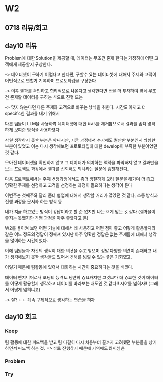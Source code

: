 # W2

## 0718 리뷰/회고

## day10 리뷰

Problem에 대한 Solution을 제공할 때, 데이터는 무조건 존재 한다는 가정하에 어떤 고객에게 제공할지 구상한다.

-> 데이터셋이 구하기 어렵다고 한다면, 구할수 있는 데이터셋에 대해서 주제와 고객이 어떤식으로 변할지 기록하며 프로토타입을 구상한다

-> 이후 결과를 확인하고 합리적으로 나온다고 생각한다면 돈을 더 투자하여 앞서 무조건 존재할 데이터를 구하는 식으로 진행 또는

-> 맞지 않는다면 다른 주제와 고객으로 바꾸는 방식을 취한다. 시간도 아끼고 더 specific한 결과를 내기 위해서

다른 팀들이 LLM을 사용하여 데이터셋에 대한 bias를 제거함으로서 결과를 좀더 명확하게 보여준 방식을 사용하였다

사실 생각하지 못한 부분은 아니지만, 지금 과정에서 추가해도 될만한 부분인지 의심한 부분이 있었고 이는 다시 생각해보면 프로토타입에 대한 develop이 부족한 부분이었던 것 같다.

모아진 데이터셋을 확인하지 않고 그 데이터가 의미하는 맥락을 파악하지 않고 결과만을 보는 프로젝트 과정에서 결과를 신뢰해도 되냐라는 질문에 흠칫해진다..

다음 프로젝트에서는 주제 선정과정에서도 좀더 냉철하게 꼬리 질문을 해가며 더 좁고 명확한 주제를 선정하고 고객을 선정하는 과정이 필요하다는 생각이 든다

이번주는 첫째주와 달리 좀더 협업에 대해서 생각할 거리가 많았던 것 같다, 소통 방식과 진행 과정을 문서화 하는 방식 등

내가 지금 하고있는 방식이 정답이라고 할 순 없지만 나는 이게 맞는 것 같다 (결과물이 좋지는 못했지만 진행 과정을 아주 좋았다고 봄)

W2를 돌이켜 보면 어떤 기술에 대해서 왜 사용하고 어떤 점이 좋고 어떻게 활용할지와 같은 어느 정도의 정답이 정해져 있지만 아주 명확한 정답은 없는 주제들에 대해서 생각을 많이하는 시간이었다. 

이에 팀원들과 자신의 생각에 대한 의견을 주고 받으며 정말 다양한 의견이 존재하고 내가 생각해보지 못한 생각들도 있어서 견해를 넓힐 수 있는 좋은 기회였고,

이렇기 때문에 팀활동에 있어서 대화하는 시간이 중요하다는 것을 배웠다.

데이터 엔지니어로서 코딩의 능력도 당연히 중요하지만 그것보다 더 중요한 것이 데이터를 어떻게 활용할지 생각하고 데이터를 바라보는 태도인 것 같다!! 시야를 넓히자!! (그래서 어떻게 넓히냐고)

-> 잘? ㄴㄴ 계속 구체적으로 생각하는 연습을 하자 

## day10 회고

### Keep
팀 활동에 대한 피드백을 받고 팀 다같이 다시 처음부터 끝까지 고려했던 부분들을 상기하면서 피드백 하는 것.
=> 바로 진행하기 때문에 기억에도 많이남음

### Problem


### Try
